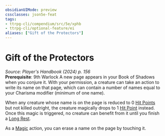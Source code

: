 ```yaml
---
obsidianUIMode: preview
cssclasses: json5e-feat
tags:
- ttrpg-cli/compendium/src/5e/xphb
- ttrpg-cli/optional-feature/ei
aliases: ["Gift of the Protectors"]
---
```

# Gift of the Protectors
*Source: Player's Handbook (2024) p. 156*  
**Prerequisite**: 9th Warlock
A new page appears in your Book of Shadows when you conjure it. With your permission, a creature can take an action to write its name on that page, which can contain a number of names equal to your Charisma modifier (minimum of one name).

When any creature whose name is on the page is reduced to 0 [Hit Points](Misc%20Files/CLI/rules/variant-rules/hit-points-xphb.md) but not killed outright, the creature magically drops to 1 [Hit Point](Misc%20Files/CLI/rules/variant-rules/hit-points-xphb.md) instead. Once this magic is triggered, no creature can benefit from it until you finish a [Long Rest](Misc%20Files/CLI/rules/variant-rules/long-rest-xphb.md).

As a [Magic](Misc%20Files/CLI/rules/actions.md#Magic) action, you can erase a name on the page by touching it.